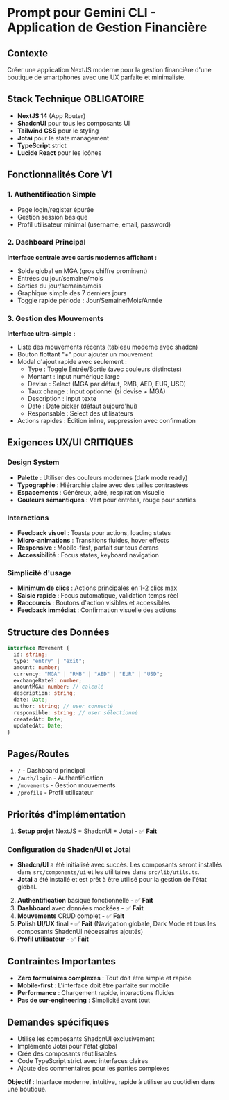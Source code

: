 # Prompt pour Gemini CLI - Application de Gestion Financière

## Contexte

Créer une application NextJS moderne pour la gestion financière d'une boutique de smartphones avec une UX parfaite et minimaliste.

## Stack Technique OBLIGATOIRE

- **NextJS 14** (App Router)
- **ShadcnUI** pour tous les composants UI
- **Tailwind CSS** pour le styling
- **Jotai** pour le state management
- **TypeScript** strict
- **Lucide React** pour les icônes

## Fonctionnalités Core V1

### 1. Authentification Simple

- Page login/register épurée
- Gestion session basique
- Profil utilisateur minimal (username, email, password)

### 2. Dashboard Principal

**Interface centrale avec cards modernes affichant :**

- Solde global en MGA (gros chiffre prominent)
- Entrées du jour/semaine/mois
- Sorties du jour/semaine/mois
- Graphique simple des 7 derniers jours
- Toggle rapide période : Jour/Semaine/Mois/Année

### 3. Gestion des Mouvements

**Interface ultra-simple :**

- Liste des mouvements récents (tableau moderne avec shadcn)
- Bouton flottant "+" pour ajouter un mouvement
- Modal d'ajout rapide avec seulement :
  - Type : Toggle Entrée/Sortie (avec couleurs distinctes)
  - Montant : Input numérique large
  - Devise : Select (MGA par défaut, RMB, AED, EUR, USD)
  - Taux change : Input optionnel (si devise ≠ MGA)
  - Description : Input texte
  - Date : Date picker (défaut aujourd'hui)
  - Responsable : Select des utilisateurs
- Actions rapides : Édition inline, suppression avec confirmation

## Exigences UX/UI CRITIQUES

### Design System

- **Palette** : Utiliser des couleurs modernes (dark mode ready)
- **Typographie** : Hiérarchie claire avec des tailles contrastées
- **Espacements** : Généreux, aéré, respiration visuelle
- **Couleurs sémantiques** : Vert pour entrées, rouge pour sorties

### Interactions

- **Feedback visuel** : Toasts pour actions, loading states
- **Micro-animations** : Transitions fluides, hover effects
- **Responsive** : Mobile-first, parfait sur tous écrans
- **Accessibilité** : Focus states, keyboard navigation

### Simplicité d'usage

- **Minimum de clics** : Actions principales en 1-2 clics max
- **Saisie rapide** : Focus automatique, validation temps réel
- **Raccourcis** : Boutons d'action visibles et accessibles
- **Feedback immédiat** : Confirmation visuelle des actions

## Structure des Données

```typescript
interface Movement {
  id: string;
  type: "entry" | "exit";
  amount: number;
  currency: "MGA" | "RMB" | "AED" | "EUR" | "USD";
  exchangeRate?: number;
  amountMGA: number; // calculé
  description: string;
  date: Date;
  author: string; // user connecté
  responsible: string; // user sélectionné
  createdAt: Date;
  updatedAt: Date;
}
```

## Pages/Routes

- `/` - Dashboard principal
- `/auth/login` - Authentification
- `/movements` - Gestion mouvements
- `/profile` - Profil utilisateur

## Priorités d'implémentation

1. **Setup projet** NextJS + ShadcnUI + Jotai - ✅ **Fait**

### Configuration de Shadcn/UI et Jotai

- **Shadcn/UI** a été initialisé avec succès. Les composants seront installés dans `src/components/ui` et les utilitaires dans `src/lib/utils.ts`.
- **Jotai** a été installé et est prêt à être utilisé pour la gestion de l'état global.
2. **Authentification** basique fonctionnelle - ✅ **Fait**
3. **Dashboard** avec données mockées - ✅ **Fait**
4. **Mouvements** CRUD complet - ✅ **Fait**
5. **Polish UI/UX** final - ✅ **Fait** (Navigation globale, Dark Mode et tous les composants ShadcnUI nécessaires ajoutés)
6. **Profil utilisateur** - ✅ **Fait**

## Contraintes Importantes

- **Zéro formulaires complexes** : Tout doit être simple et rapide
- **Mobile-first** : L'interface doit être parfaite sur mobile
- **Performance** : Chargement rapide, interactions fluides
- **Pas de sur-engineering** : Simplicité avant tout

## Demandes spécifiques

- Utilise les composants ShadcnUI exclusivement
- Implémente Jotai pour l'état global
- Crée des composants réutilisables
- Code TypeScript strict avec interfaces claires
- Ajoute des commentaires pour les parties complexes

**Objectif** : Interface moderne, intuitive, rapide à utiliser au quotidien dans une boutique.